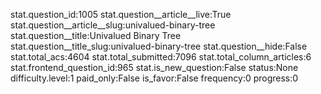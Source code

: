 stat.question_id:1005
stat.question__article__live:True
stat.question__article__slug:univalued-binary-tree
stat.question__title:Univalued Binary Tree
stat.question__title_slug:univalued-binary-tree
stat.question__hide:False
stat.total_acs:4604
stat.total_submitted:7096
stat.total_column_articles:6
stat.frontend_question_id:965
stat.is_new_question:False
status:None
difficulty.level:1
paid_only:False
is_favor:False
frequency:0
progress:0
